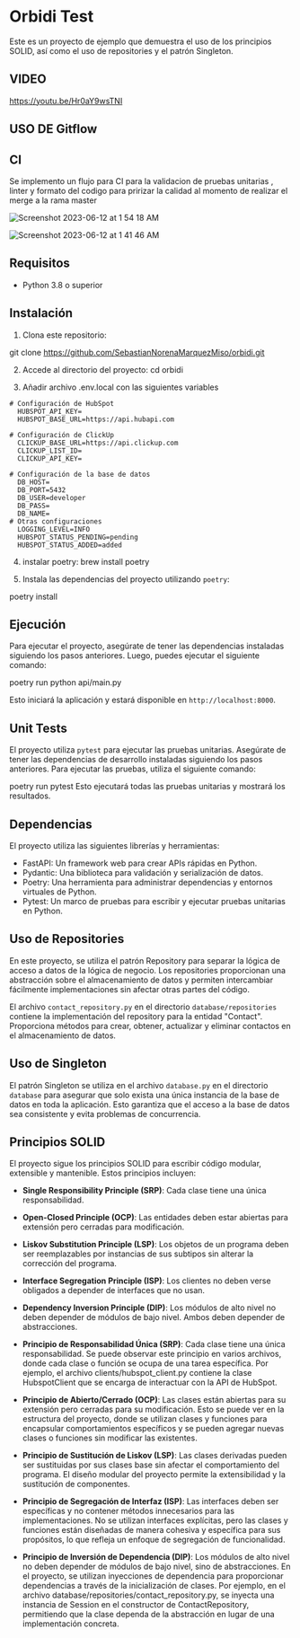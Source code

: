 
# Orbidi Test

Este es un proyecto de ejemplo que demuestra el uso de los principios SOLID, así como el uso de repositories y el patrón Singleton.
## VIDEO
https://youtu.be/Hr0aY9wsTNI

## USO DE Gitflow

## CI
Se implemento un flujo para CI para la validacion de pruebas unitarias , linter y formato del codigo para pririzar la calidad al momento de realizar el merge a la rama master

![Screenshot 2023-06-12 at 1 54 18 AM](https://github.com/SebastianNorenaMarquezMiso/orbidi/assets/78800255/490975a0-4ab9-4df2-b61f-eb78c6c46129)


![Screenshot 2023-06-12 at 1 41 46 AM](https://github.com/SebastianNorenaMarquezMiso/orbidi/assets/78800255/a3b9ebaf-a45d-4936-96fd-d30ed61c0ca3)

## Requisitos

- Python 3.8 o superior

## Instalación

1. Clona este repositorio:

git clone https://github.com/SebastianNorenaMarquezMiso/orbidi.git

2. Accede al directorio del proyecto:
cd orbidi

3. Añadir archivo .env.local con las siguientes variables
```
# Configuración de HubSpot
  HUBSPOT_API_KEY=
  HUBSPOT_BASE_URL=https://api.hubapi.com

# Configuración de ClickUp
  CLICKUP_BASE_URL=https://api.clickup.com
  CLICKUP_LIST_ID=
  CLICKUP_API_KEY=

# Configuración de la base de datos
  DB_HOST=
  DB_PORT=5432
  DB_USER=developer
  DB_PASS=
  DB_NAME=
# Otras configuraciones
  LOGGING_LEVEL=INFO
  HUBSPOT_STATUS_PENDING=pending
  HUBSPOT_STATUS_ADDED=added
```
4. instalar poetry:
brew install poetry

5. Instala las dependencias del proyecto utilizando `poetry`:

poetry install

## Ejecución

Para ejecutar el proyecto, asegúrate de tener las dependencias instaladas siguiendo los pasos anteriores. Luego, puedes ejecutar el siguiente comando:



poetry run python api/main.py

Esto iniciará la aplicación y estará disponible en `http://localhost:8000`.

## Unit Tests

El proyecto utiliza `pytest` para ejecutar las pruebas unitarias. Asegúrate de tener las dependencias de desarrollo instaladas siguiendo los pasos anteriores. Para ejecutar las pruebas, utiliza el siguiente comando:


poetry run pytest
Esto ejecutará todas las pruebas unitarias y mostrará los resultados.

## Dependencias

El proyecto utiliza las siguientes librerías y herramientas:

- FastAPI: Un framework web para crear APIs rápidas en Python.
- Pydantic: Una biblioteca para validación y serialización de datos.
- Poetry: Una herramienta para administrar dependencias y entornos virtuales de Python.
- Pytest: Un marco de pruebas para escribir y ejecutar pruebas unitarias en Python.

## Uso de Repositories

En este proyecto, se utiliza el patrón Repository para separar la lógica de acceso a datos de la lógica de negocio. Los repositories proporcionan una abstracción sobre el almacenamiento de datos y permiten intercambiar fácilmente implementaciones sin afectar otras partes del código.

El archivo `contact_repository.py` en el directorio `database/repositories` contiene la implementación del repository para la entidad "Contact". Proporciona métodos para crear, obtener, actualizar y eliminar contactos en el almacenamiento de datos.
## Uso de Singleton

El patrón Singleton se utiliza en el archivo `database.py` en el directorio `database` para asegurar que solo exista una única instancia de la base de datos en toda la aplicación. Esto garantiza que el acceso a la base de datos sea consistente y evita problemas de concurrencia.

## Principios SOLID

El proyecto sigue los principios SOLID para escribir código modular, extensible y mantenible. Estos principios incluyen:

- **Single Responsibility Principle (SRP)**: Cada clase tiene una única responsabilidad.
- **Open-Closed Principle (OCP)**: Las entidades deben estar abiertas para extensión pero cerradas para modificación.
- **Liskov Substitution Principle (LSP)**: Los objetos de un programa deben ser reemplazables por instancias de sus subtipos sin alterar la corrección del programa.
- **Interface Segregation Principle (ISP)**: Los clientes no deben verse obligados a depender de interfaces que no usan.
- **Dependency Inversion Principle (DIP)**: Los módulos de alto nivel no deben depender de módulos de bajo nivel. Ambos deben depender de abstracciones.

- **Principio de Responsabilidad Única (SRP)**: Cada clase tiene una única responsabilidad. Se puede observar este principio en varios archivos, donde cada clase o función se ocupa de una tarea específica. Por ejemplo, el archivo clients/hubspot_client.py contiene la clase HubspotClient que se encarga de interactuar con la API de HubSpot.

- **Principio de Abierto/Cerrado (OCP)**: Las clases están abiertas para su extensión pero cerradas para su modificación. Esto se puede ver en la estructura del proyecto, donde se utilizan clases y funciones para encapsular comportamientos específicos y se pueden agregar nuevas clases o funciones sin modificar las existentes.

- **Principio de Sustitución de Liskov (LSP)**: Las clases derivadas pueden ser sustituidas por sus clases base sin afectar el comportamiento del programa. El diseño modular del proyecto permite la extensibilidad y la sustitución de componentes.

- **Principio de Segregación de Interfaz (ISP)**: Las interfaces deben ser específicas y no contener métodos innecesarios para las implementaciones. No se utilizan interfaces explícitas, pero las clases y funciones están diseñadas de manera cohesiva y específica para sus propósitos, lo que refleja un enfoque de segregación de funcionalidad.

- **Principio de Inversión de Dependencia (DIP)**: Los módulos de alto nivel no deben depender de módulos de bajo nivel, sino de abstracciones. En el proyecto, se utilizan inyecciones de dependencia para proporcionar dependencias a través de la inicialización de clases. Por ejemplo, en el archivo database/repositories/contact_repository.py, se inyecta una instancia de Session en el constructor de ContactRepository, permitiendo que la clase dependa de la abstracción en lugar de una implementación concreta.
